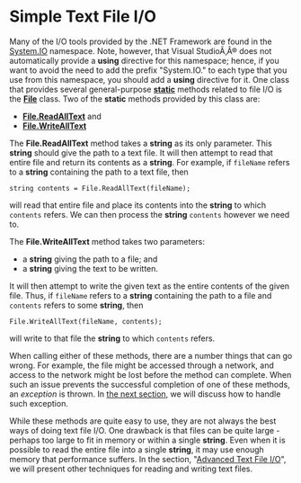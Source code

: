 # Simple Text File I/O

Many of the I/O tools provided by the .NET Framework are found in the
[System.IO](http://msdn.microsoft.com/en-us/library/system.io.aspx)
namespace. Note, however, that Visual StudioÃ‚Â® does not automatically
provide a **using** directive for this namespace; hence, if you want to
avoid the need to add the prefix "System.IO." to each type that you use
from this namespace, you should add a **using** directive for it. One
class that provides several general-purpose
[**static**](/~rhowell/DataStructures/redirect/static-this) methods
related to file I/O is the
[**File**](http://msdn.microsoft.com/en-us/library/system.io.file\(v=vs.110\).aspx)
class. Two of the **static** methods provided by this class are:

  - [**File.ReadAllText**](http://msdn.microsoft.com/en-us/library/ms143368\(v=vs.110\).aspx)
    and
  - [**File.WriteAllText**](http://msdn.microsoft.com/en-us/library/ms143375\(v=vs.110\).aspx)

The **File.ReadAllText** method takes a **string** as its only
parameter. This **string** should give the path to a text file. It will
then attempt to read that entire file and return its contents as a
**string**. For example, if `fileName` refers to a **string** containing
the path to a text file, then

    string contents = File.ReadAllText(fileName);

will read that entire file and place its contents into the **string** to
which `contents` refers. We can then process the **string** `contents`
however we need to.

The **File.WriteAllText** method takes two parameters:

  - a **string** giving the path to a file; and
  - a **string** giving the text to be written.

It will then attempt to write the given text as the entire contents of
the given file. Thus, if `fileName` refers to a **string** containing
the path to a file and `contents` refers to some **string**, then

    File.WriteAllText(fileName, contents);

will write to that file the **string** to which `contents` refers.

When calling either of these methods, there are a number things that can
go wrong. For example, the file might be accessed through a network, and
access to the network might be lost before the method can complete. When
such an issue prevents the successful completion of one of these
methods, an *exception* is thrown. In [the next
section](/~rhowell/DataStructures/redirect/exceptions), we will discuss
how to handle such exception.

While these methods are quite easy to use, they are not always the best
ways of doing text file I/O. One drawback is that files can be quite
large - perhaps too large to fit in memory or within a single
**string**. Even when it is possible to read the entire file into a
single **string**, it may use enough memory that performance suffers. In
the section, "[Advanced Text File
I/O](/~rhowell/DataStructures/redirect/advanced-text-file-io)", we will
present other techniques for reading and writing text files.
